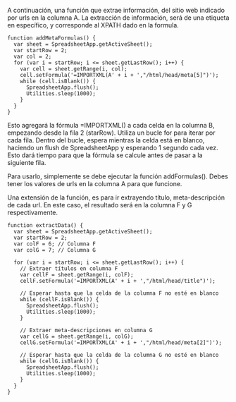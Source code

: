 A continuación, una función que extrae información, del sitio web indicado por urls en la columna A. La extracción de información, será de una etiqueta en específico, y corresponde al XPATH dado en la formula.

```
function addMetaFormulas() {
  var sheet = SpreadsheetApp.getActiveSheet();
  var startRow = 2;
  var col = 2;
  for (var i = startRow; i <= sheet.getLastRow(); i++) {
    var cell = sheet.getRange(i, col);
    cell.setFormula('=IMPORTXML(A' + i + ',"/html/head/meta[5]")');
    while (cell.isBlank()) {
      SpreadsheetApp.flush();
      Utilities.sleep(1000); 
    }
  }
}
```
Esto agregará la fórmula =IMPORTXML() a cada celda en la columna B, empezando desde la fila 2 (starRow). Utiliza un bucle for para iterar por cada fila.
Dentro del bucle, espera mientras la celda está en blanco, haciendo un flush de SpreadsheetApp y esperando 1 segundo cada vez. Esto dará tiempo para que la fórmula se calcule antes de pasar a la siguiente fila.

Para usarlo, simplemente se debe ejecutar la función addFormulas(). Debes tener los valores de urls en la columna A para que funcione.

Una extensión de la función, es para ir extrayendo título, meta-descripción de cada url.
En este caso, el resultado será en la columna F y G respectivamente.
```
function extractData() {
  var sheet = SpreadsheetApp.getActiveSheet();
  var startRow = 2;
  var colF = 6; // Columna F
  var colG = 7; // Columna G

  for (var i = startRow; i <= sheet.getLastRow(); i++) {
    // Extraer títulos en columna F
    var cellF = sheet.getRange(i, colF);
    cellF.setFormula('=IMPORTXML(A' + i + ',"/html/head/title")');
    
    // Esperar hasta que la celda de la columna F no esté en blanco
    while (cellF.isBlank()) {
      SpreadsheetApp.flush();
      Utilities.sleep(1000);
    }

    // Extraer meta-descripciones en columna G
    var cellG = sheet.getRange(i, colG);
    cellG.setFormula('=IMPORTXML(A' + i + ',"/html/head/meta[2]")');
    
    // Esperar hasta que la celda de la columna G no esté en blanco
    while (cellG.isBlank()) {
      SpreadsheetApp.flush();
      Utilities.sleep(1000);
    }
  }
}
```
